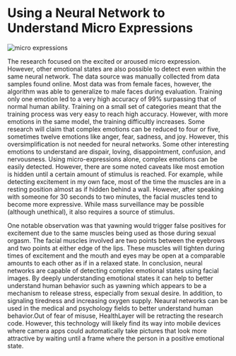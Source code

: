 # Using a Neural Network to Understand Micro Expressions

![micro expressions](https://github.com/EddieOne/healthlayer/blob/master/micro-expressions/eureka.jpg?raw=true)

The research focused on the excited or aroused micro expression. However, other emotional states are also possible to detect even within the same neural network. The data source was manually collected from data samples found online. Most data was from female faces, however, the algorithm was able to generalize to male faces during evaluation. Training only one emotion led to a very high accuracy of 99% surpassing that of normal human ability. Training on a small set of categories meant that the training process was very easy to reach high accuracy. However, with more emotions in the same model, the training difficultly increases. Some research will claim that complex emotions can be reduced to four or five, sometimes twelve emotions like anger, fear, sadness, and joy. However, this oversimplification is not needed for neural networks. Some other interesting emotions to understand are dispair, loving, disappointment, confusion, and nervousness. Using micro-expressions alone, complex emotions can be easily detected. However, there are some noted caveats like most emotion is hidden until a certain amount of stimulus is reached. For example, while detecting excitement in my own face, most of the time the muscles are in a resting position almost as if hidden behind a wall. However, after speaking with someone for 30 seconds to two minutes, the facial muscles tend to become more expressive. While mass surveillance may be possible (although unethical), it also requires a source of stimulus.

One notable observation was that yawning would trigger false positives for excitement due to the same muscles being used as those during sexual orgasm. The facial muscles involved are two points between the eyebrows and two points at either edge of the lips. These muscles will tighten during times of excitement and the mouth and eyes may be open at a comparable amounts to each other as if in a relaxed state. In conclusion, neural networks are capable of detecting complex emotional states using facial images. By deeply understanding emotional states it can help to better understand human behavior such as yawning which appears to be a mechanism to release stress, especially from sexual desire. In addition, to signaling tiredness and increasing oxygen supply. Neaural networks can be used in the medical and psychology fields to better understand human behavior.Out of fear of misuse, HealthLayer will be retracting the research code. However, this technology will likely find its way into mobile devices where camera apps could automatically take pictures that look more attractive by waiting until a frame where the person in a positive emotional state.